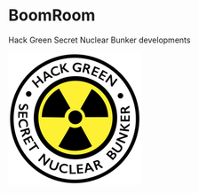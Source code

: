 # BoomRoom
Hack Green Secret Nuclear Bunker developments

![Alt text](/media/Bunker_240x240.png?raw=true "Hack Green Bunker Logo")  
